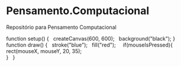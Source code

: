 # Pensamento.Computacional
Repositório para Pensamento Computacional

function setup() {  
createCanvas(600, 600);  
background("black");
} 
function draw() {  
stroke("blue");  
fill("red");    
if(mouseIsPressed){    
rect(mouseX, mouseY, 20, 35);  
}  
}
​
